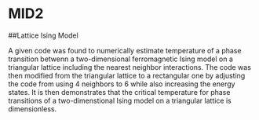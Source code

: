 # MID2
##Lattice Ising Model

A given code was found to numerically estimate temperature of a phase transition betwenn a two-dimensional ferromagnetic Ising model on a triangular lattice including the nearest neighbor interactions. The code was then modified from the triangular lattice to a rectangular one by adjusting the code from using 4 neighbors to 6 while also increasing the energy states. It is then demonstrates that the critical temperature for phase transitions of a two-dimenstional Ising model on a triangular lattice is dimensionless.
